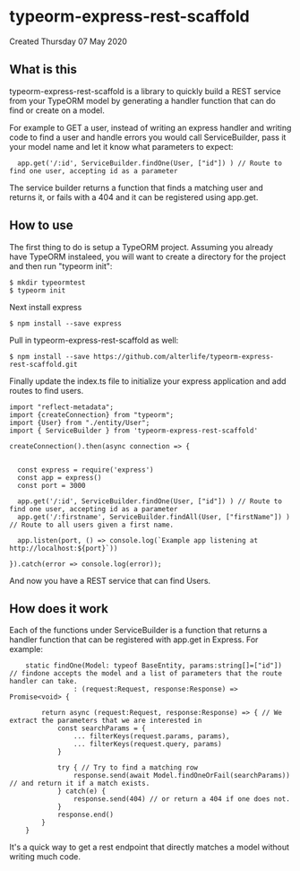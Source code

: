 

typeorm-express-rest-scaffold
=============================
Created Thursday 07 May 2020

What is this
------------

typeorm-express-rest-scaffold is a library to quickly build a REST service from your TypeORM model by generating a handler function that can do find or create on a model.

For example to GET a user, instead of writing an express handler and writing code to find a user and handle errors you would call ServiceBuilder, pass it your model name and let it know what parameters to expect:

	  app.get('/:id', ServiceBuilder.findOne(User, ["id"]) ) // Route to find one user, accepting id as a parameter
	  
The service builder returns a function that finds a matching user and returns it, or fails with a 404 and it can be registered using app.get.

How to use
----------

The first thing to do is setup a TypeORM project. Assuming you already have TypeORM instaleed, you will want to create a directory for the project and then run "typeorm init":

	$ mkdir typeormtest
	$ typeorm init


Next install express

	$ npm install --save express


Pull in typeorm-express-rest-scaffold as well:

	$ npm install --save https://github.com/alterlife/typeorm-express-rest-scaffold.git


Finally update the index.ts file to initialize your express application and add routes to find users.


	import "reflect-metadata";
	import {createConnection} from "typeorm";
	import {User} from "./entity/User";
	import { ServiceBuilder } from 'typeorm-express-rest-scaffold'
	
	createConnection().then(async connection => {
	
	  
	  const express = require('express')
	  const app = express()
	  const port = 3000
	
	  app.get('/:id', ServiceBuilder.findOne(User, ["id"]) ) // Route to find one user, accepting id as a parameter
	  app.get('/:firstname', ServiceBuilder.findAll(User, ["firstName"]) ) // Route to all users given a first name.
	
	  app.listen(port, () => console.log(`Example app listening at http://localhost:${port}`))
	
	}).catch(error => console.log(error));
	


And now you have a REST service that can find Users.


How does it work
----------------

Each of the functions under ServiceBuilder is a function that returns a handler function that can be registered with app.get in Express. For example:

	    static findOne(Model: typeof BaseEntity, params:string[]=["id"]) // findone accepts the model and a list of parameters that the route handler can take. 
	                : (request:Request, response:Response) => Promise<void> {
	
	        return async (request:Request, response:Response) => { // We extract the parameters that we are interested in
	            const searchParams = {
	                ... filterKeys(request.params, params),
	                ... filterKeys(request.query, params)
	            }
	
	            try { // Try to find a matching row
	                response.send(await Model.findOneOrFail(searchParams)) // and return it if a match exists.
	            } catch(e) {
	                response.send(404) // or return a 404 if one does not.
	            }
	            response.end()
	        }
	    }
	


It's a quick way to get a rest endpoint that directly matches a model without writing much code.
